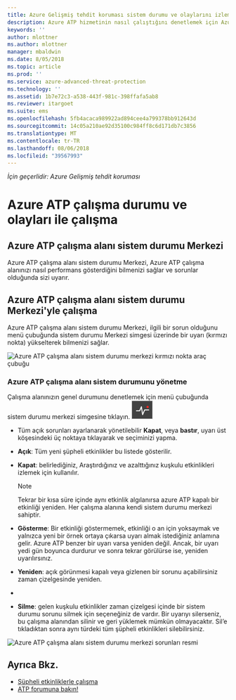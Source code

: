 ```yaml
---
title: Azure Gelişmiş tehdit koruması sistem durumu ve olaylarını izleme | Microsoft Docs
description: Azure ATP hizmetinin nasıl çalıştığını denetlemek için Azure ATP çalışma sistem durumu Merkezi'ni kullanın ve olası sorunlarda uyarı almak ve olay görüntüleyicisinde sistem olaylarını görüntüleyin.
keywords: ''
author: mlottner
ms.author: mlottner
manager: mbaldwin
ms.date: 8/05/2018
ms.topic: article
ms.prod: ''
ms.service: azure-advanced-threat-protection
ms.technology: ''
ms.assetid: 1b7e72c3-a538-443f-981c-398ffafa5ab8
ms.reviewer: itargoet
ms.suite: ems
ms.openlocfilehash: 5fb4acaca989922ad894cee4a799378bb912643d
ms.sourcegitcommit: 14c05a210ae92d35100c984ff8c6d171db7c3856
ms.translationtype: MT
ms.contentlocale: tr-TR
ms.lasthandoff: 08/06/2018
ms.locfileid: "39567993"
---
```

*İçin geçerlidir: Azure Gelişmiş tehdit koruması*


# <a name="working-with-azure-atp-workspace-health-and-events"></a>Azure ATP çalışma durumu ve olayları ile çalışma

## <a name="azure-atp-workspace-health-center"></a>Azure ATP çalışma alanı sistem durumu Merkezi 

Azure ATP çalışma alanı sistem durumu Merkezi, Azure ATP çalışma alanınızı nasıl performans gösterdiğini bilmenizi sağlar ve sorunlar olduğunda sizi uyarır.

## <a name="working-with-the-azure-atp-workspace-health-center"></a>Azure ATP çalışma alanı sistem durumu Merkezi'yle çalışma

Azure ATP çalışma alanı sistem durumu Merkezi, ilgili bir sorun olduğunu menü çubuğunda sistem durumu Merkezi simgesi üzerinde bir uyarı (kırmızı nokta) yükselterek bilmenizi sağlar.

![Azure ATP çalışma alanı sistem durumu merkezi kırmızı nokta araç çubuğu](media/atp-health-bar.png)

### <a name="managing-azure-atp-workspace-health"></a>Azure ATP çalışma alanı sistem durumunu yönetme
Çalışma alanınızın genel durumunu denetlemek için menü çubuğunda sistem durumu merkezi simgesine tıklayın. ![Azure ATP çalışma alanı sistem durumu Merkezi simgesi](media/atp-red-dot.png)

-   Tüm açık sorunları ayarlanarak yönetilebilir **Kapat**, veya **bastır**, uyarı üst köşesindeki üç noktaya tıklayarak ve seçiminizi yapma.

-   **Açık**: Tüm yeni şüpheli etkinlikler bu listede gösterilir.

-   **Kapat**: belirlediğiniz, Araştırdığınız ve azalttığınız kuşkulu etkinlikleri izlemek için kullanılır.

    > [!NOTE]
    > Tekrar bir kısa süre içinde aynı etkinlik algılanırsa azure ATP kapalı bir etkinliği yeniden.
    > Her çalışma alanına kendi sistem durumu merkezi sahiptir.

-   **Gösterme**: Bir etkinliği göstermemek, etkinliği o an için yoksaymak ve yalnızca yeni bir örnek ortaya çıkarsa uyarı almak istediğiniz anlamına gelir. Azure ATP benzer bir uyarı varsa yeniden değil. Ancak, bir uyarı yedi gün boyunca durdurur ve sonra tekrar görülürse ise, yeniden uyarılırsınız.

-   **Yeniden**: açık görünmesi kapalı veya gizlenen bir sorunu açabilirsiniz zaman çizelgesinde yeniden.
- 
- **Silme**: gelen kuşkulu etkinlikler zaman çizelgesi içinde bir sistem durumu sorunu silmek için seçeneğiniz de vardır. Bir uyarıyı silerseniz, bu çalışma alanından silinir ve geri yüklemek mümkün olmayacaktır. Sil’e tıkladıktan sonra aynı türdeki tüm şüpheli etkinlikleri silebilirsiniz.



![Azure ATP çalışma alanı sistem durumu merkezi sorunları resmi](media/atp-health-issue.png)






## <a name="see-also"></a>Ayrıca Bkz.

- [Şüpheli etkinliklerle çalışma](working-with-suspicious-activities.md)
- [ATP forumuna bakın!](https://aka.ms/azureatpcommunity)
